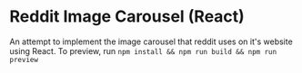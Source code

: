 # Reddit Image Carousel (React)

An attempt to implement the image carousel that reddit uses on it's website using React.
To preview, run `npm install && npm run build && npm run preview`

